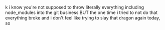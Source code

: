 k i know you're not supposed to throw literally everything including node_modules into the git business BUT
the one time i tried to not do that everything broke and i don't feel like trying to slay that dragon again today, so
